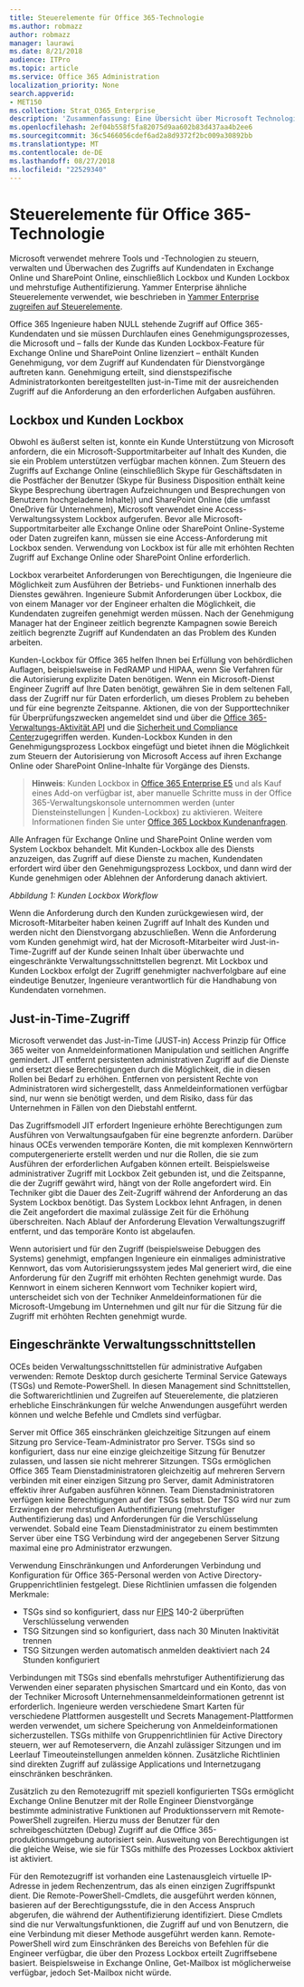 ```yaml
---
title: Steuerelemente für Office 365-Technologie
ms.author: robmazz
author: robmazz
manager: laurawi
ms.date: 8/21/2018
audience: ITPro
ms.topic: article
ms.service: Office 365 Administration
localization_priority: None
search.appverid:
- MET150
ms.collection: Strat_O365_Enterprise
description: 'Zusammenfassung: Eine Übersicht über Microsoft Technologie Steuerelement Methoden für Office 365.'
ms.openlocfilehash: 2ef04b558f5fa82075d9aa602b83d437aa4b2ee6
ms.sourcegitcommit: 36c5466056cdef6ad2a8d9372f2bc009a30892bb
ms.translationtype: MT
ms.contentlocale: de-DE
ms.lasthandoff: 08/27/2018
ms.locfileid: "22529340"
---
```

# <a name="office-365-technology-controls"></a>Steuerelemente für Office 365-Technologie 

Microsoft verwendet mehrere Tools und -Technologien zu steuern, verwalten und Überwachen des Zugriffs auf Kundendaten in Exchange Online und SharePoint Online, einschließlich Lockbox und Kunden Lockbox und mehrstufige Authentifizierung. Yammer Enterprise ähnliche Steuerelemente verwendet, wie beschrieben in [Yammer Enterprise zugreifen auf Steuerelemente](office-365-yammer-enterprise-access-controls.md).

Office 365 Ingenieure haben NULL stehende Zugriff auf Office 365-Kundendaten und sie müssen Durchlaufen eines Genehmigungsprozesses, die Microsoft und – falls der Kunde das Kunden Lockbox-Feature für Exchange Online und SharePoint Online lizenziert – enthält Kunden Genehmigung, vor dem Zugriff auf Kundendaten für Dienstvorgänge auftreten kann. Genehmigung erteilt, sind dienstspezifische Administratorkonten bereitgestellten just-in-Time mit der ausreichenden Zugriff auf die Anforderung an den erforderlichen Aufgaben ausführen.

## <a name="lockbox-and-customer-lockbox"></a>Lockbox und Kunden Lockbox
Obwohl es äußerst selten ist, konnte ein Kunde Unterstützung von Microsoft anfordern, die ein Microsoft-Supportmitarbeiter auf Inhalt des Kunden, die sie ein Problem unterstützen verfügbar machen können. Zum Steuern des Zugriffs auf Exchange Online (einschließlich Skype für Geschäftsdaten in die Postfächer der Benutzer (Skype für Business Disposition enthält keine Skype Besprechung übertragen Aufzeichnungen und Besprechungen von Benutzern hochgeladene Inhalte)) und SharePoint Online (die umfasst OneDrive für Unternehmen), Microsoft verwendet eine Access-Verwaltungssystem Lockbox aufgerufen. Bevor alle Microsoft-Supportmitarbeiter alle Exchange Online oder SharePoint Online-Systeme oder Daten zugreifen kann, müssen sie eine Access-Anforderung mit Lockbox senden. Verwendung von Lockbox ist für alle mit erhöhten Rechten Zugriff auf Exchange Online oder SharePoint Online erforderlich.

Lockbox verarbeitet Anforderungen von Berechtigungen, die Ingenieure die Möglichkeit zum Ausführen der Betriebs- und Funktionen innerhalb des Dienstes gewähren. Ingenieure Submit Anforderungen über Lockbox, die von einem Manager vor der Engineer erhalten die Möglichkeit, die Kundendaten zugreifen genehmigt werden müssen. Nach der Genehmigung Manager hat der Engineer zeitlich begrenzte Kampagnen sowie Bereich zeitlich begrenzte Zugriff auf Kundendaten an das Problem des Kunden arbeiten.

Kunden-Lockbox für Office 365 helfen Ihnen bei Erfüllung von behördlichen Auflagen, beispielsweise in FedRAMP und HIPAA, wenn Sie Verfahren für die Autorisierung explizite Daten benötigen. Wenn ein Microsoft-Dienst Engineer Zugriff auf Ihre Daten benötigt, gewähren Sie in dem seltenen Fall, dass der Zugriff nur für Daten erforderlich, um dieses Problem zu beheben und für eine begrenzte Zeitspanne. Aktionen, die von der Supporttechniker für Überprüfungszwecken angemeldet sind und über die [Office 365-Verwaltungs-Aktivität API](https://msdn.microsoft.com/library/office/dn707383.aspx) und die [Sicherheit und Compliance Center](http://protection.office.com/)zugegriffen werden. Kunden-Lockbox Kunden in den Genehmigungsprozess Lockbox eingefügt und bietet ihnen die Möglichkeit zum Steuern der Autorisierung von Microsoft Access auf ihren Exchange Online oder SharePoint Online-Inhalte für Vorgänge des Diensts.

>**Hinweis**: Kunden Lockbox in [Office 365 Enterprise E5](https://products.office.com/business/office-365-enterprise-e5-business-software) und als Kauf eines Add-on verfügbar ist, aber manuelle Schritte muss in der Office 365-Verwaltungskonsole unternommen werden (unter Diensteinstellungen | Kunden-Lockbox) zu aktivieren. Weitere Informationen finden Sie unter [Office 365 Lockbox Kundenanfragen](https://support.office.com/article/Office-365-Customer-Lockbox-Requests-36f9cdd1-e64c-421b-a7e4-4a54d16440a2).

Alle Anfragen für Exchange Online und SharePoint Online werden vom System Lockbox behandelt. Mit Kunden-Lockbox alle des Diensts anzuzeigen, das Zugriff auf diese Dienste zu machen, Kundendaten erfordert wird über den Genehmigungsprozess Lockbox, und dann wird der Kunde genehmigen oder Ablehnen der Anforderung danach aktiviert.
 
*Abbildung 1: Kunden Lockbox Workflow*

Wenn die Anforderung durch den Kunden zurückgewiesen wird, der Microsoft-Mitarbeiter haben keinen Zugriff auf Inhalt des Kunden und werden nicht den Dienstvorgang abzuschließen. Wenn die Anforderung vom Kunden genehmigt wird, hat der Microsoft-Mitarbeiter wird Just-in-Time-Zugriff auf der Kunde seinen Inhalt über überwachte und eingeschränkte Verwaltungsschnittstellen begrenzt. Mit Lockbox und Kunden Lockbox erfolgt der Zugriff genehmigter nachverfolgbare auf eine eindeutige Benutzer, Ingenieure verantwortlich für die Handhabung von Kundendaten vornehmen.

## <a name="just-in-time-access"></a>Just-in-Time-Zugriff
Microsoft verwendet das Just-in-Time (JUST-in) Access Prinzip für Office 365 weiter von Anmeldeinformationen Manipulation und seitlichen Angriffe gemindert. JIT entfernt persistenten administrativen Zugriff auf die Dienste und ersetzt diese Berechtigungen durch die Möglichkeit, die in diesen Rollen bei Bedarf zu erhöhen. Entfernen von persistent Rechte von Administratoren wird sichergestellt, dass Anmeldeinformationen verfügbar sind, nur wenn sie benötigt werden, und dem Risiko, dass für das Unternehmen in Fällen von den Diebstahl entfernt.

Das Zugriffsmodell JIT erfordert Ingenieure erhöhte Berechtigungen zum Ausführen von Verwaltungsaufgaben für eine begrenzte anfordern. Darüber hinaus OCEs verwenden temporäre Konten, die mit komplexen Kennwörtern computergenerierte erstellt werden und nur die Rollen, die sie zum Ausführen der erforderlichen Aufgaben können erteilt. Beispielsweise administrativer Zugriff mit Lockbox Zeit gebunden ist, und die Zeitspanne, die der Zugriff gewährt wird, hängt von der Rolle angefordert wird. Ein Techniker gibt die Dauer des Zeit-Zugriff während der Anforderung an das System Lockbox benötigt. Das System Lockbox lehnt Anfragen, in denen die Zeit angefordert die maximal zulässige Zeit für die Erhöhung überschreiten. Nach Ablauf der Anforderung Elevation Verwaltungszugriff entfernt, und das temporäre Konto ist abgelaufen.

Wenn autorisiert und für den Zugriff (beispielsweise Debuggen des Systems) genehmigt, empfangen Ingenieure ein einmaliges administrative Kennwort, das vom Autorisierungssystem jedes Mal generiert wird, die eine Anforderung für den Zugriff mit erhöhten Rechten genehmigt wurde. Das Kennwort in einem sicheren Kennwort vom Techniker kopiert wird, unterscheidet sich von der Techniker Anmeldeinformationen für die Microsoft-Umgebung im Unternehmen und gilt nur für die Sitzung für die Zugriff mit erhöhten Rechten genehmigt wurde.

## <a name="constrained-management-interfaces"></a>Eingeschränkte Verwaltungsschnittstellen
OCEs beiden Verwaltungsschnittstellen für administrative Aufgaben verwenden: Remote Desktop durch gesicherte Terminal Service Gateways (TSGs) und Remote-PowerShell. In diesen Management sind Schnittstellen, die Softwarerichtlinien und Zugreifen auf Steuerelemente, die platzieren erhebliche Einschränkungen für welche Anwendungen ausgeführt werden können und welche Befehle und Cmdlets sind verfügbar. 

Server mit Office 365 einschränken gleichzeitige Sitzungen auf einem Sitzung pro Service-Team-Administrator pro Server. TSGs sind so konfiguriert, dass nur eine einzige gleichzeitige Sitzung für Benutzer zulassen, und lassen sie nicht mehrerer Sitzungen. TSGs ermöglichen Office 365 Team Dienstadministratoren gleichzeitig auf mehreren Servern verbinden mit einer einzigen Sitzung pro Server, damit Administratoren effektiv ihrer Aufgaben ausführen können. Team Dienstadministratoren verfügen keine Berechtigungen auf der TSGs selbst. Der TSG wird nur zum Erzwingen der mehrstufigen Authentifizierung (mehrstufiger Authentifizierung das) und Anforderungen für die Verschlüsselung verwendet. Sobald eine Team Dienstadministrator zu einem bestimmten Server über eine TSG Verbindung wird der angegebenen Server Sitzung maximal eine pro Administrator erzwungen.

Verwendung Einschränkungen und Anforderungen Verbindung und Konfiguration für Office 365-Personal werden von Active Directory-Gruppenrichtlinien festgelegt. Diese Richtlinien umfassen die folgenden Merkmale:
- TSGs sind so konfiguriert, dass nur [FIPS](https://www.microsoft.com/en-us/TrustCenter/Compliance/FIPS) 140-2 überprüften Verschlüsselung verwenden
- TSG Sitzungen sind so konfiguriert, dass nach 30 Minuten Inaktivität trennen
- TSG Sitzungen werden automatisch anmelden deaktiviert nach 24 Stunden konfiguriert

Verbindungen mit TSGs sind ebenfalls mehrstufiger Authentifizierung das Verwenden einer separaten physischen Smartcard und ein Konto, das von der Techniker Microsoft Unternehmensanmeldeinformationen getrennt ist erforderlich. Ingenieure werden verschiedene Smart Karten für verschiedene Plattformen ausgestellt und Secrets Management-Plattformen werden verwendet, um sichere Speicherung von Anmeldeinformationen sicherzustellen. TSGs mithilfe von Gruppenrichtlinien für Active Directory steuern, wer auf Remoteservern, die Anzahl zulässiger Sitzungen und im Leerlauf Timeouteinstellungen anmelden können. Zusätzliche Richtlinien sind direkten Zugriff auf zulässige Applications und Internetzugang einschränken beschränken.

Zusätzlich zu den Remotezugriff mit speziell konfigurierten TSGs ermöglicht Exchange Online Benutzer mit der Rolle Engineer Dienstvorgänge bestimmte administrative Funktionen auf Produktionsservern mit Remote-PowerShell zugreifen. Hierzu muss der Benutzer für den schreibgeschützten (Debug) Zugriff auf die Office 365-produktionsumgebung autorisiert sein. Ausweitung von Berechtigungen ist die gleiche Weise, wie sie für TSGs mithilfe des Prozesses Lockbox aktiviert ist aktiviert.

Für den Remotezugriff ist vorhanden eine Lastenausgleich virtuelle IP-Adresse in jedem Rechenzentrum, das als einen einzigen Zugriffspunkt dient. Die Remote-PowerShell-Cmdlets, die ausgeführt werden können, basieren auf der Berechtigungsstufe, die in den Access Anspruch abgerufen, die während der Authentifizierung identifiziert. Diese Cmdlets sind die nur Verwaltungsfunktionen, die Zugriff auf und von Benutzern, die eine Verbindung mit dieser Methode ausgeführt werden kann. Remote-PowerShell wird zum Einschränken des Bereichs von Befehlen für die Engineer verfügbar, die über den Prozess Lockbox erteilt Zugriffsebene basiert. Beispielsweise in Exchange Online, Get-Mailbox ist möglicherweise verfügbar, jedoch Set-Mailbox nicht würde.

